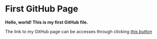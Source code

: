 # First GitHub Page

**Hello, world! This is my first GitHub file.**

The link to my GitHub page can be accesses through clicking [*this button*](https://yasminaj1.github.io/cse15l-lab-reports/)


